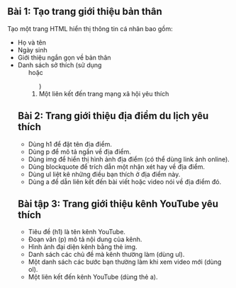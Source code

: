 ## Bài 1: Tạo trang giới thiệu bản thân

Tạo một trang HTML hiển thị thông tin cá nhân bao gồm:

- Họ và tên
- Ngày sinh
- Giới thiệu ngắn gọn về bản thân
- Danh sách sở thích (sử dụng <ul> hoặc <ol>)
- Một liên kết đến trang mạng xã hội yêu thích

## Bài 2: Trang giới thiệu địa điểm du lịch yêu thích

- Dùng h1 để đặt tên địa điểm.
- Dùng p để mô tả ngắn về địa điểm.
- Dùng img để hiển thị hình ảnh địa điểm (có thể dùng link ảnh online).
- Dùng blockquote để trích dẫn một nhận xét hay về địa điểm.
- Dùng ul liệt kê những điều bạn thích ở địa điểm này.
- Dùng a để dẫn liên kết đến bài viết hoặc video nói về địa điểm đó.

## Bài tập 3: Trang giới thiệu kênh YouTube yêu thích

- Tiêu đề (h1) là tên kênh YouTube.
- Đoạn văn (p) mô tả nội dung của kênh.
- Hình ảnh đại diện kênh bằng thẻ img.
- Danh sách các chủ đề mà kênh thường làm (dùng ul).
- Một danh sách các bước bạn thường làm khi xem video mới (dùng ol).
- Một liên kết đến kênh YouTube (dùng thẻ a).
